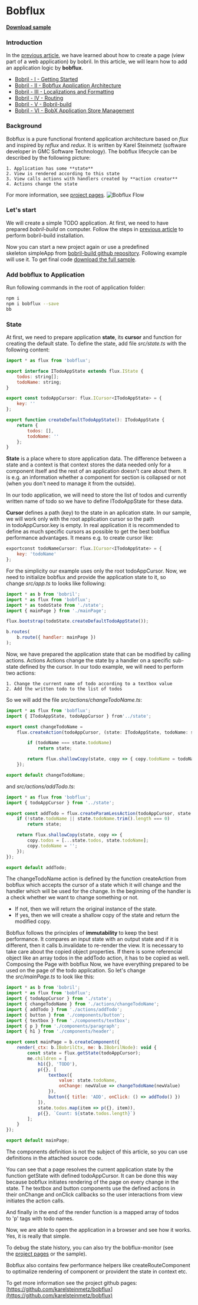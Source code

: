 # Bobflux

**[Download sample](https://minhaskamal.github.io/DownGit/#/home?url=https://github.com/keeema/bobril-samples/tree/master/sampleAppBobflux)** 
### Introduction 
In the [previous article](https://github.com/keeema/bobril-samples/blob/master/articles/01_bobril-getting-started.md), we have learned about how to create a page (view part of a web application) by bobril. In this article, we will learn how to add an application logic by **bobflux**. 

- [Bobril - I - Getting Started](https://github.com/keeema/bobril-samples/blob/master/articles/01_bobril-getting-started.md)
- [Bobril - II - Bobflux Application Architecture](https://github.com/keeema/bobril-samples/blob/master/articles/02_bobril-bobflux.md)
- [Bobril - III - Localizations and Formatting](https://github.com/keeema/bobril-samples/blob/master/articles/03_bobril-localizations.md)
- [Bobril - IV - Routing](https://github.com/keeema/bobril-samples/blob/master/articles/04_bobril-routing.md)
- [Bobril - V - Bobril-build](https://github.com/keeema/bobril-samples/blob/master/articles/05_bobril-bobril-build.md)
- [Bobril - VI - BobX Application Store Management](https://github.com/keeema/bobril-samples/blob/master/articles/06_bobril-bobx.md)

### Background 
Bobflux is a pure functional frontend application architecture based on _flux_ and inspired by _reflux_ and _redux_. It is written by Karel Steinmetz (software developer in GMC Software Technology). The bobflux lifecycle can be described by the following picture: 

    1. Application has some **state**
    2. View is rendered according to this state
    3. View calls actions with handlers created by **action creator**
    4. Actions change the state

For more information, see [project pages](https://github.com/karelsteinmetz/bobflux/). 
![Bobflux Flow](./images/bobflux.png)

### Let's start 

We will create a simple TODO application. At first, we need to have prepared _bobril-build_ on computer. Follow the steps in [previous article](https://github.com/keeema/bobril-samples/blob/master/articles/01_bobril-getting-started.md) to perform bobril-build installation. 

Now you can start a new project again or use a predefined skeleton simpleApp from [bobril-build github repository](https://minhaskamal.github.io/DownGit/#/home?url=https://github.com/Bobris/bobril-build/tree/master/examples/simpleApp). Following example will use it. To get final code [download the full sample](https://minhaskamal.github.io/DownGit/#/home?url=https://github.com/keeema/bobril-samples/tree/master/sampleAppBobflux). 

### Add bobflux to Application 

Run following commands in the root of application folder:
``` bash
npm i
npm i bobflux --save
bb
```
### State 
At first, we need to prepare application **state**, its **cursor** and function for creating the default state. To define the state, add file _src/state.ts_ with the following content:
``` javascript
import * as flux from 'bobflux';

export interface ITodoAppState extends flux.IState {
    todos: string[];
    todoName: string;
}

export const todoAppCursor: flux.ICursor<ITodoAppState> = {
    key: ''
};

export function createDefaultTodoAppState(): ITodoAppState {
    return {
        todos: [],
        todoName: ''
    };
}
```
**State** is a place where to store application data. The difference between a state and a context is that context stores the data needed only for a component itself and the rest of an application doesn't care about them. It is e.g. an information whether a component for section is collapsed or not (when you don't need to manage it from the outside). 

In our todo application, we will need to store the list of todos and currently written name of todo so we have to define ITodoAppState for these data. 

**Cursor** defines a path (key) to the state in an aplication state. In our sample, we will work only with the root application cursor so the path in todoAppCursor.key is empty. In real application it is recommended to define as much specific cursors as possible to get the best bobflux performance advantages. It means e.g. to create cursor like: 
``` javascript
exportconst todoNameCursor: flux.ICursor<ITodoAppState> = {
    key: 'todoName'
};
```
For the simplicity our example uses only the root todoAppCursor. Now, we need to initialize bobflux and provide the application state to it, so change _src/app.ts_ to looks like following:
``` javascript
import * as b from 'bobril';
import * as flux from 'bobflux';
import * as todoState from './state';
import { mainPage } from './mainPage';

flux.bootstrap(todoState.createDefaultTodoAppState());

b.routes(
    b.route({ handler: mainPage })
);
```
Now, we have prepared the application state that can be modified by calling actions. Actions Actions change the state by a handler on a specific sub-state defined by the cursor. In our todo example, we will need to perform two actions: 

    1. Change the current name of todo according to a textbox value
    2. Add the written todo to the list of todos

So we will add the file _src/actions/changeTodoName.ts_:
``` javascript
import * as flux from 'bobflux';
import { ITodoAppState, todoAppCursor } from'../state';

export const changeTodoName = 
    flux.createAction(todoAppCursor, (state: ITodoAppState, todoName: string): ITodoAppState => {

        if (todoName === state.todoName)
            return state;

        return flux.shallowCopy(state, copy => { copy.todoName = todoName; });
    });

export default changeTodoName;
```
and _src/actions/addTodo.ts_: 
``` javascript
import * as flux from 'bobflux';
import { todoAppCursor } from '../state';

export const addTodo = flux.createParamLessAction(todoAppCursor, state => {
    if (!state.todoName || state.todoName.trim().length === 0)
        return state;

    return flux.shallowCopy(state, copy => {
        copy.todos = [...state.todos, state.todoName];
        copy.todoName = '';
    });
});

export default addTodo;
```
The changeTodoName action is defined by the function createAction from bobflux which accepts the cursor of a state which it will change and the handler which will be used for the change. In the beginning of the handler is a check whether we want to change something or not. 

- If not, then we will return the original instance of the state.
- If yes, then we will create a shallow copy of the state and return the modified copy.

Bobflux follows the principles of **immutability** to keep the best performance. It compares an input state with an output state and if it is different, then it calls b.invalidate to re-render the view. It is necessary to take care about the copied object properties. If there is some referencial object like an array todos in the addTodo action, it has to be copied as well. Composing the Page with bobflux Now, we have everything prepared to be used on the page of the todo application. So let's change the _src/mainPage.ts_ to look like this:
``` javascript
import * as b from 'bobril';
import * as flux from 'bobflux';
import { todoAppCursor } from './state';
import { changeTodoName } from './actions/changeTodoName';
import { addTodo } from './actions/addTodo';
import { button } from './components/button';
import { textbox } from './components/textbox';
import { p } from './components/paragraph';
import { h1 } from './components/header';

export const mainPage = b.createComponent({
    render(_ctx: b.IBobrilCtx, me: b.IBobrilNode): void {
        const state = flux.getState(todoAppCursor);
        me.children = [
            h1({}, 'TODO'),
            p({}, [
                textbox({ 
                    value: state.todoName, 
                    onChange: newValue => changeTodoName(newValue) 
                }),
                button({ title: 'ADD', onClick: () => addTodo() })
            ]),
            state.todos.map(item => p({}, item)),
            p({}, `Count: ${state.todos.length}`)
        ];
    }
});

export default mainPage;
```
The components definition is not the subject of this article, so you can use definitions in the attached source code. 

You can see that a page resolves the current application state by the function getState with defined todoAppCursor. It can be done this way because bobflux initiates rendering of the page on every change in the state. T
he textbox and button components use the defined actions in their onChange and onClick callbacks so the user interactions from view initiates the action calls. 

And finally in the end of the render function is a mapped array of todos to 'p' tags with todo names. 

Now, we are able to open the application in a browser and see how it works. Yes, it is really that simple. 

To debug the state history, you can also try the bobflux-monitor (see the [project pages](https://github.com/keeema/bobflux-monitor) or the sample). 

Bobflux also contains few performance helpers like createRouteComponent to optimalize rendering of component or provident the state in context etc. 

To get more information see the project github pages: [https://github.com/karelsteinmetz/bobflux](https://github.com/karelsteinmetz/bobflux)